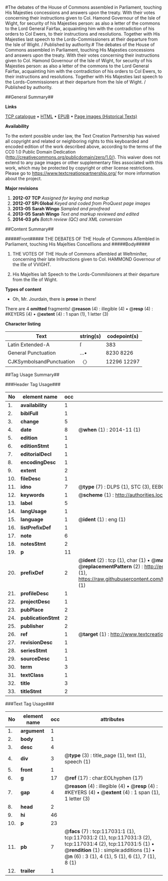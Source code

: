 #The debates of the House of Commons assembled in Parliament, touching His Majesties concessions and answers upon the treaty. With their votes concerning their instructions given to Col. Hamond Governour of the Isle of Wight, for security of his Majesties person: as also a letter of the commons to the Lord General Fairfax, acquainting him with the contradiction of his orders to Col Ewers, to their instructions and resolutions. Together with His Majesties last speech to the Lords-Commissioners at their departure from the Isle of Wight. / Published by authority.#
The debates of the House of Commons assembled in Parliament, touching His Majesties concessions and answers upon the treaty. With their votes concerning their instructions given to Col. Hamond Governour of the Isle of Wight, for security of his Majesties person: as also a letter of the commons to the Lord General Fairfax, acquainting him with the contradiction of his orders to Col Ewers, to their instructions and resolutions. Together with His Majesties last speech to the Lords-Commissioners at their departure from the Isle of Wight. / Published by authority.

##General Summary##

**Links**

[TCP catalogue](http://www.ota.ox.ac.uk/tcp/)  • 
[HTML](http://tei.it.ox.ac.uk/tcp/Texts-HTML/free/A83/A83663.html)  • 
[EPUB](http://tei.it.ox.ac.uk/tcp/Texts-EPUB/free/A83/A83663.epub) • 
[Page images (Historical Texts)](https://historicaltexts.jisc.ac.uk/eebo-99864799e)

**Availability**

To the extent possible under law, the Text Creation Partnership has waived all copyright and related or neighboring rights to this keyboarded and encoded edition of the work described above, according to the terms of the CC0 1.0 Public Domain Dedication (http://creativecommons.org/publicdomain/zero/1.0/). This waiver does not extend to any page images or other supplementary files associated with this work, which may be protected by copyright or other license restrictions. Please go to https://www.textcreationpartnership.org/ for more information about the project.

**Major revisions**

1. __2012-07__ __TCP__ *Assigned for keying and markup*
1. __2012-07__ __SPi Global__ *Keyed and coded from ProQuest page images*
1. __2013-05__ __Sarah Wingo__ *Sampled and proofread*
1. __2013-05__ __Sarah Wingo__ *Text and markup reviewed and edited*
1. __2014-03__ __pfs__ *Batch review (QC) and XML conversion*

##Content Summary##

#####Front#####
THE DEBATES OF THE Houſe of Commons Aſſembled in Parliament, touching His Majeſties Conceſſions and 
#####Body#####

1. THE VOTES OF THE Houſe of Commons aſſembled at Weſtminſter, concerning their late Inſtructions given to Col. HAMMOND Governour of the Iſle of VVIGHT.

1. His Majeſties laſt Speech to the Lords-Commiſsioners at their departure from the Iſle of Wight.

**Types of content**

  * Oh, Mr. Jourdain, there is **prose** in there!

There are 4 **omitted** fragments! 
 @__reason__ (4) : illegible (4)  •  @__resp__ (4) : #KEYERS (4)  •  @__extent__ (4) : 1 span (1), 1 letter (3)

**Character listing**


|Text|string(s)|codepoint(s)|
|---|---|---|
|Latin Extended-A|ſ|383|
|General Punctuation|…•|8230 8226|
|CJKSymbolsandPunctuation|〈〉|12296 12297|

##Tag Usage Summary##

###Header Tag Usage###

|No|element name|occ|attributes|
|---|---|---|---|
|1.|__availability__|1||
|2.|__biblFull__|1||
|3.|__change__|5||
|4.|__date__|8| @__when__ (1) : 2014-11 (1)|
|5.|__edition__|1||
|6.|__editionStmt__|1||
|7.|__editorialDecl__|1||
|8.|__encodingDesc__|1||
|9.|__extent__|2||
|10.|__fileDesc__|1||
|11.|__idno__|7| @__type__ (7) : DLPS (1), STC (3), EEBO-CITATION (1), PROQUEST (1), VID (1)|
|12.|__keywords__|1| @__scheme__ (1) : http://authorities.loc.gov/ (1)|
|13.|__label__|5||
|14.|__langUsage__|1||
|15.|__language__|1| @__ident__ (1) : eng (1)|
|16.|__listPrefixDef__|1||
|17.|__note__|6||
|18.|__notesStmt__|2||
|19.|__p__|11||
|20.|__prefixDef__|2| @__ident__ (2) : tcp (1), char (1)  •  @__matchPattern__ (2) : ([0-9\-]+):([0-9IVX]+) (1), (.+) (1)  •  @__replacementPattern__ (2) : http://eebo.chadwyck.com/downloadtiff?vid=$1&page=$2 (1), https://raw.githubusercontent.com/textcreationpartnership/Texts/master/tcpchars.xml#$1 (1)|
|21.|__profileDesc__|1||
|22.|__projectDesc__|1||
|23.|__pubPlace__|2||
|24.|__publicationStmt__|2||
|25.|__publisher__|2||
|26.|__ref__|1| @__target__ (1) : http://www.textcreationpartnership.org/docs/. (1)|
|27.|__revisionDesc__|1||
|28.|__seriesStmt__|1||
|29.|__sourceDesc__|1||
|30.|__term__|3||
|31.|__textClass__|1||
|32.|__title__|3||
|33.|__titleStmt__|2||


###Text Tag Usage###

|No|element name|occ|attributes|
|---|---|---|---|
|1.|__argument__|1||
|2.|__body__|1||
|3.|__desc__|4||
|4.|__div__|3| @__type__ (3) : title_page (1), text (1), speech (1)|
|5.|__front__|1||
|6.|__g__|17| @__ref__ (17) : char:EOLhyphen (17)|
|7.|__gap__|4| @__reason__ (4) : illegible (4)  •  @__resp__ (4) : #KEYERS (4)  •  @__extent__ (4) : 1 span (1), 1 letter (3)|
|8.|__head__|2||
|9.|__hi__|46||
|10.|__p__|23||
|11.|__pb__|7| @__facs__ (7) : tcp:117031:1 (1), tcp:117031:2 (1), tcp:117031:3 (2), tcp:117031:4 (2), tcp:117031:5 (1)  •  @__rendition__ (1) : simple:additions (1)  •  @__n__ (6) : 3 (1), 4 (1), 5 (1), 6 (1), 7 (1), 8 (1)|
|12.|__trailer__|1||

